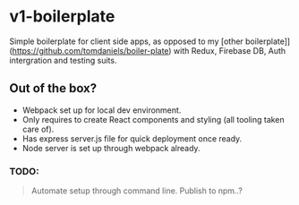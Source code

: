 # v1-boilerplate

Simple boilerplate for client side apps, as opposed to my [other boilerplate]](https://github.com/tomdaniels/boiler-plate) with Redux, Firebase DB, Auth intergration and testing suits. 

## Out of the box? 

- Webpack set up for local dev environment.
- Only requires to create React components and styling (all tooling taken care of).
- Has express server.js file for quick deployment once ready.
- Node server is set up through webpack already. 

### TODO: 

> Automate setup through command line. 
> Publish to npm..? 
